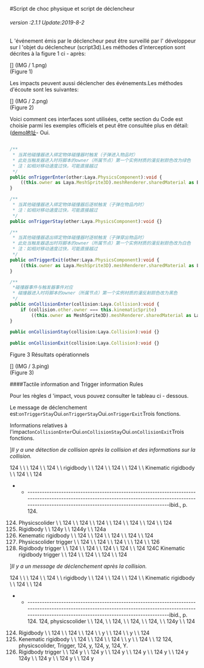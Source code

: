 #Script de choc physique et script de déclencheur

###### *version :2.1.1   Update:2019-8-2*

L 'événement émis par le déclencheur peut être surveillé par l' développeur sur l 'objet du déclencheur (script3d).Les méthodes d'interception sont décrites à la figure 1 ci - après:

[] (IMG / 1.png) <br > (Figure 1)

Les impacts peuvent aussi déclencher des événements.Les méthodes d'écoute sont les suivantes:

[] (IMG / 2.png) <br > (Figure 2)

Voici comment ces interfaces sont utilisées, cette section du Code est choisie parmi les exemples officiels et peut être consultée plus en détail: ([demo地址](https://layaair.ldc.layabox.com/demo2/?language=ch&category=3d&group=Physics3D&name=PhysicsWorld_TriggerAndCollisionEvent)- Oui.


```typescript

/**
 * 当其他碰撞器进入绑定物体碰撞器时触发（子弹进入物品时）
 * 此处当触发器进入时将脚本的owner（所属节点）第一个实例材质的漫反射颜色改为绿色
 * 注：如相对移动速度过快，可能直接越过
 */
public onTriggerEnter(other:Laya.PhysicsComponent):void {
	((this.owner as Laya.MeshSprite3D).meshRenderer.sharedMaterial as BlinnPhongMaterial).albedoColor = new Laya.Vector4(0.0, 1.0, 0.0, 1.0);
}

/**
 * 当其他碰撞器进入绑定物体碰撞器后逐帧触发（子弹在物品内时）
 * 注：如相对移动速度过快，可能直接越过
 */	
public onTriggerStay(other:Laya.PhysicsComponent):void {}

/**
 * 当其他碰撞器退出绑定物体碰撞器时逐帧触发（子弹穿出物品时）
 * 此处当触发器退出时将脚本的owner（所属节点）第一个实例材质的漫反射颜色改为白色
 * 注：如相对移动速度过快，可能直接越过
 */	
public onTriggerExit(other:Laya.PhysicsComponent):void {
	((this.owner as Laya.MeshSprite3D).meshRenderer.sharedMaterial as Laya.BlinnPhongMaterial).albedoColor = new Laya.Vector4(1.0, 1.0, 1.0, 1.0);
}

/**
 *碰撞器事件与触发器事件对应
 * 碰撞器进入时将脚本的owner（所属节点）第一个实例材质的漫反射颜色改为黑色
 */
public onCollisionEnter(collision:Laya.Collision):void {
	if (collision.other.owner === this.kinematicSprite)
		((this.owner as MeshSprite3D).meshRenderer.sharedMaterial as Laya.BlinnPhongMaterial).albedoColor = new Laya.Vector4(0.0, 0.0, 0.0, 1.0);
}
	
public onCollisionStay(collision:Laya.Collision):void {}
	
public onCollisionExit(collision:Laya.Collision):void {}

```


Figure 3 Résultats opérationnels

[] (IMG / 3.ping) <br > (Figure 3)



####Tactile information and Trigger information Rules

Pour les règles d 'impact, vous pouvez consulter le tableau ci - dessous.

Le message de déclenchement est:`onTriggerStay`Oui.`onTriggerStay`Oui.`onTriggerExit`Trois fonctions.

Informations relatives à l'impact`onCollisionEnter`Oui.`onCollisionStay`Oui.`onCollisionExit`Trois fonctions.

]*Il y a une détection de collision après la collision et des informations sur la collision.*

124 \ \ \ 124 \ \ 124 \ \ rigidbody \ \ 124 \ \ 124 \ \ 124 \ \ Kinematic rigidbody \ \ 124 \ \ 124
- - -------------------------------------------------------------------------------------------------------------------------------------------------------------------------------------------------------ibid., p. 124.
124. Physicscolider \ \ 124 \ \ 124 \ \ 124 \ \ 124 \ \ 124 \ \ 124 \ \ 124
124. Rigidbody \ \ 124y \ \ 1244y \ \ 124a
124. Kenematic rigidbody \ \ 124 \ \ 124 \ \ 124 \ \ 124 \ \ 124
124. Physicscolider trigger \ \ 124 \ \ 124 \ \ 124 \ \ \ 124 \ \ 126
124. Rigidbody trigger \ \ 124 \ \ 124 \ \ 124 \ \ 124 \ \ 124
124C Kinematic rigidbody trigger \ \ 124 \ \ 124 \ \ 124 \ \ 124

]*Il y a un message de déclenchement après la collision.*

124 \ \ \ 124 \ \ 124 \ \ rigidbody \ \ 124 \ \ 124 \ \ 124 \ \ Kinematic rigidbody \ \ 124 \ \ 124
- - -------------------------------------------------------------------------------------------------------------------------------------------------------------------------------------------------------ibid., p. 124.
124, physicscolider \ \ 124, \ \ 124, \ \ 124, \ \ 124, \ \ 124y \ \ 124
124. Rigidbody \ \ 124 \ \ 124 \ \ 124 \ \ y \ \ 124 \ \ y \ \ 124
124. Kenematic rigidbody \ \ 124 \ \ 124 \ \ 124 \ \ y \ \ 124 \ \ 12
124, physicscolider, Trigger, 124, y, 124, y, 124, Y.
124. Rigidbody trigger \ \ 124 y \ \ 124 y \ \ 124 y \ \ 124 y \ \ 124 y \ \ 124 y
124y \ \ 124 y \ \ 124 y \ \ 124 y

